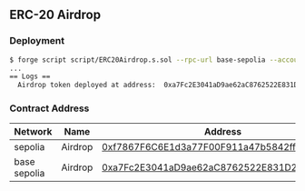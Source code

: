 ## ERC-20 Airdrop

### Deployment

```bash
$ forge script script/ERC20Airdrop.s.sol --rpc-url base-sepolia --account dev --sender 0x965b0e63e00e7805569ee3b428cf96330dfc57ef --broadcast --verify -vvvv
...
== Logs ==
  Airdrop token deployed at address:  0xa7Fc2E3041aD9ae62aC8762522E831D21e906ED7
```

### Contract Address

| Network      | Name    | Address                                                                                                                       |
| ------------ | ------- | ----------------------------------------------------------------------------------------------------------------------------- |
| sepolia      | Airdrop | [0xf7867F6C6E1d3a77F00F911a47b5842ff3fc4516](https://sepolia.etherscan.io/address/0xf7867F6C6E1d3a77F00F911a47b5842ff3fc4516) |
| base sepolia | Airdrop | [0xa7Fc2E3041aD9ae62aC8762522E831D21e906ED7](https://sepolia.basescan.org/address/0xa7Fc2E3041aD9ae62aC8762522E831D21e906ED7) |
